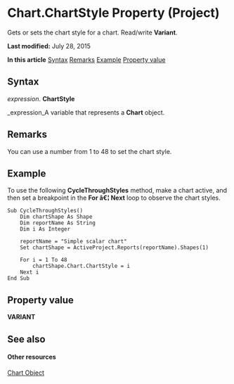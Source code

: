 
# Chart.ChartStyle Property (Project)
Gets or sets the chart style for a chart. Read/write  **Variant**.

 **Last modified:** July 28, 2015

 **In this article**
 [Syntax](#sectionSection0)
 [Remarks](#sectionSection1)
 [Example](#sectionSection2)
 [Property value](#sectionSection3)


## Syntax
<a name="sectionSection0"> </a>

 _expression_. **ChartStyle**

 _expression_A variable that represents a  **Chart** object.


## Remarks
<a name="sectionSection1"> </a>

You can use a number from 1 to 48 to set the chart style.


## Example
<a name="sectionSection2"> </a>

To use the following  **CycleThroughStyles** method, make a chart active, and then set a breakpoint in the **For â€¦ Next** loop to observe the chart styles.


```
Sub CycleThroughStyles()
    Dim chartShape As Shape
    Dim reportName As String
    Dim i As Integer
    
    reportName = "Simple scalar chart"
    Set chartShape = ActiveProject.Reports(reportName).Shapes(1)
    
    For i = 1 To 48
        chartShape.Chart.ChartStyle = i
    Next i
End Sub
```


## Property value
<a name="sectionSection3"> </a>

 **VARIANT**


## See also
<a name="sectionSection3"> </a>


#### Other resources


 [Chart Object](810d4ec1-69d2-c432-b9da-57042b783b85.md)
